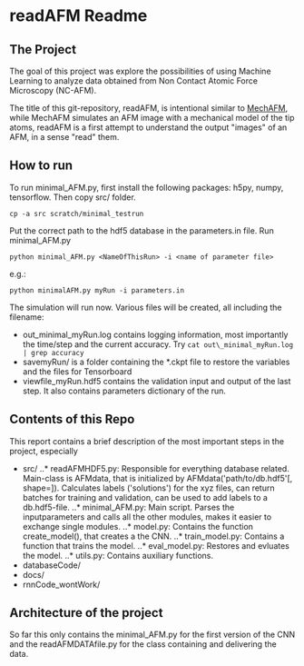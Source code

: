readAFM Readme
==============

The Project
-----------

The goal of this project was explore the possibilities of using Machine Learning to analyze data obtained from Non Contact Atomic Force Microscopy (NC-AFM).

The title of this git-repository, readAFM, is intentional similar to [MechAFM](https://github.com/SINGROUP/MechAFM), while MechAFM simulates an AFM image with a mechanical model of the tip atoms, readAFM is a first attempt to understand the output "images" of an AFM, in a sense "read" them.



How to run
----------

To run minimal_AFM.py, first install the following packages: h5py, numpy, tensorflow. Then copy src/ folder.

```
cp -a src scratch/minimal_testrun
```

Put the correct path to the hdf5 database in the parameters.in file. Run minimal_AFM.py

```
python minimal_AFM.py <NameOfThisRun> -i <name of parameter file>
```
e.g.:

```
python minimalAFM.py myRun -i parameters.in
```

The simulation will run now. Various files will be created, all including the filename:

* out\_minimal_myRun.log contains logging information, most importantly the time/step and the current accuracy. Try
``` cat out\_minimal_myRun.log | grep accuracy ```
* savemyRun/ is a folder containing the *.ckpt file to restore the variables and the files for Tensorboard
* viewfile_myRun.hdf5 contains the validation input and output of the last step. It also contains parameters dictionary of the run.

  
Contents of this Repo
---------------------

This report contains a brief description of the most important steps in the project, especially

* src/
..* readAFMHDF5.py: Responsible for everything database related. Main-class is AFMdata, that is initialized by AFMdata('path/to/db.hdf5'[, shape=<shape of db>]). Calculates labels ('solutions') for the xyz files, can return batches for training and validation, can be used to add labels to a db.hdf5-file.
..* minimal_AFM.py: Main script. Parses the inputparameters and calls all the other modules, makes it easier to exchange single modules.
..* model.py: Contains the function create_model(), that creates a the CNN.
..* train_model.py: Contains a function that trains the model.
..* eval_model.py: Restores and evluates the model.
..* utils.py: Contains auxiliary functions.
* databaseCode/
* docs/
* rnnCode_wontWork/



Architecture of the project
---------------------------





So far this only contains the minimal_AFM.py for the first version of the CNN and the readAFMDATAfile.py for the class containing and delivering the data.

